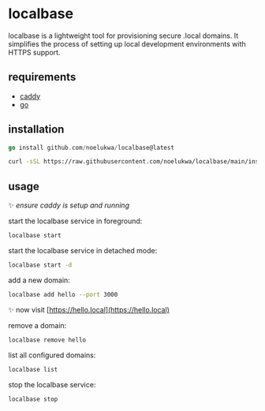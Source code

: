 
# localbase

localbase is a lightweight tool for provisioning secure .local domains. It simplifies the process of setting up local development environments with HTTPS support.

## requirements

- [caddy](https://caddyserver.com/)
- [go](https://golang.org/)

## installation

```go
go install github.com/noelukwa/localbase@latest
```

```sh
curl -sSL https://raw.githubusercontent.com/noelukwa/localbase/main/install.sh | sudo sh
```

## usage

✨ _ensure caddy is setup and running_

start the localbase service in foreground:

```sh
localbase start
```

start the localbase service in detached mode:

```sh
localbase start -d
```

add a new domain:

```sh
localbase add hello --port 3000
```

✨ now visit [https://hello.local](https://hello.local)

remove a domain:

```sh
localbase remove hello
```

list all configured domains:

```sh
localbase list
```

stop the localbase service:

```sh
localbase stop
```
